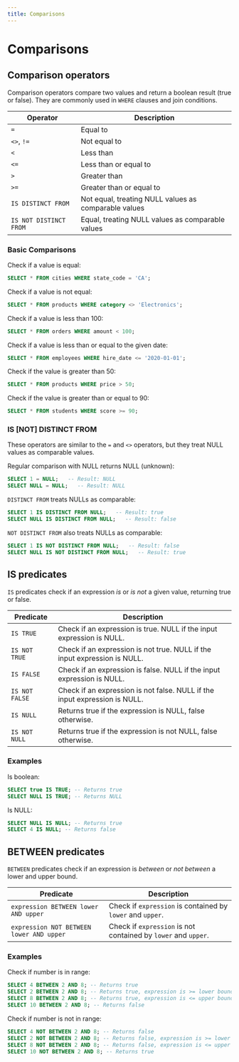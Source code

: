 ```yaml
---
title: Comparisons
---
```


# Comparisons

## Comparison operators

Comparison operators compare two values and return a boolean result (true or
false). They are commonly used in `WHERE` clauses and join conditions.

| Operator               | Description                                          |
|------------------------|------------------------------------------------------|
| `=`                    | Equal to                                             |
| `<>`, `!=`             | Not equal to                                         |
| `<`                    | Less than                                            |
| `<=`                   | Less than or equal to                                |
| `>`                    | Greater than                                         |
| `>=`                   | Greater than or equal to                             |
| `IS DISTINCT FROM`     | Not equal, treating NULL values as comparable values |
| `IS NOT DISTINCT FROM` | Equal, treating NULL values as comparable values     |

### Basic Comparisons

Check if a value is equal:

```sql
SELECT * FROM cities WHERE state_code = 'CA';
```

Check if a value is not equal:

```sql
SELECT * FROM products WHERE category <> 'Electronics';
```

Check if a value is less than 100:

```sql
SELECT * FROM orders WHERE amount < 100;
```

Check if a value is less than or equal to the given date:

```sql
SELECT * FROM employees WHERE hire_date <= '2020-01-01';
```

Check if the value is greater than 50:

```sql
SELECT * FROM products WHERE price > 50;
```

Check if the value is greater than or equal to 90:

```sql
SELECT * FROM students WHERE score >= 90;
```

### IS [NOT] DISTINCT FROM

These operators are similar to the `=` and `<>` operators, but they treat NULL
values as comparable values.

Regular comparison with NULL returns NULL (unknown):

```sql
SELECT 1 = NULL;   -- Result: NULL
SELECT NULL = NULL;   -- Result: NULL
```

`DISTINCT FROM` treats NULLs as comparable:

```sql
SELECT 1 IS DISTINCT FROM NULL;   -- Result: true
SELECT NULL IS DISTINCT FROM NULL;   -- Result: false
```

`NOT DISTINCT FROM` also treats NULLs as comparable:

```sql
SELECT 1 IS NOT DISTINCT FROM NULL;   -- Result: false
SELECT NULL IS NOT DISTINCT FROM NULL;   -- Result: true
```

## IS predicates

`IS` predicates check if an expression _is_ or _is not_ a given value, returning true or false.

| Predicate      | Description                                                                |
|----------------|----------------------------------------------------------------------------|
| `IS TRUE`      | Check if an expression is true. NULL if the input expression is NULL.      |
| `IS NOT TRUE`  | Check if an expression is not true. NULL if the input expression is NULL.  |
| `IS FALSE`     | Check if an expression is false. NULL if the input expression is NULL.     |
| `IS NOT FALSE` | Check if an expression is not false. NULL if the input expression is NULL. |
| `IS NULL`      | Returns true if the expression is NULL, false otherwise.                   |
| `IS NOT NULL`  | Returns true if the expression is not NULL, false otherwise.               |

### Examples

Is boolean:

```sql
SELECT true IS TRUE; -- Returns true
SELECT NULL IS TRUE; -- Returns NULL
```

Is NULL:

```sql
SELECT NULL IS NULL; -- Returns true
SELECT 4 IS NULL; -- Returns false
```

## BETWEEN predicates

`BETWEEN` predicates check if an expression is _between_ or _not between_ a
lower and upper bound.

| Predicate                                | Description                                                    |
|------------------------------------------|----------------------------------------------------------------|
| `expression BETWEEN lower AND upper`     | Check if `expression` is contained by `lower` and `upper`.     |
| `expression NOT BETWEEN lower AND upper` | Check if `expression` is not contained by `lower` and `upper`. |

### Examples

Check if number is in range:

```sql
SELECT 4 BETWEEN 2 AND 8; -- Returns true
SELECT 2 BETWEEN 2 AND 8; -- Returns true, expression is >= lower bound
SELECT 8 BETWEEN 2 AND 8; -- Returns true, expression is <= upper bound
SELECT 10 BETWEEN 2 AND 8; -- Returns false
```

Check if number is not in range:

```sql
SELECT 4 NOT BETWEEN 2 AND 8; -- Returns false
SELECT 2 NOT BETWEEN 2 AND 8; -- Returns false, expression is >= lower bound
SELECT 8 NOT BETWEEN 2 AND 8; -- Returns false, expression is <= upper bound
SELECT 10 NOT BETWEEN 2 AND 8; -- Returns true
```
